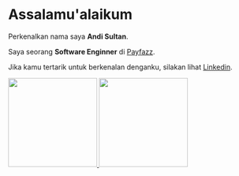 # Assalamu'alaikum

Perkenalkan nama saya **Andi Sultan**.

Saya seorang **Software Enginner** di [Payfazz](https://www.payfazz.com/).

Jika kamu tertarik untuk berkenalan denganku, silakan lihat [Linkedin](https://www.linkedin.com/in/andi-sultan/).

<p align="left">
<a href="https://github.com/gilangadhan">
  <img height="180em" src="https://github-readme-stats-eight-theta.vercel.app/api?username=andisultan&show_icons=true&theme=algolia&include_all_commits=true&count_private=true"/>
  <img height="180em" src="https://github-readme-stats-eight-theta.vercel.app/api/top-langs/?username=andisultan&layout=compact&langs_count=8&theme=algolia"/>
</a>
</p>

